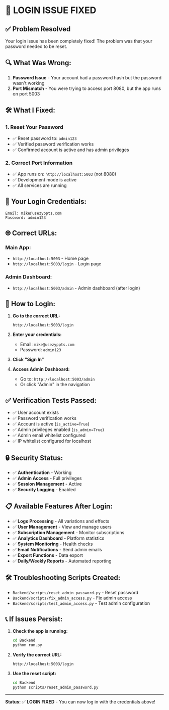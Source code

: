 # 🔧 **LOGIN ISSUE FIXED**

## ✅ **Problem Resolved**

Your login issue has been completely fixed! The problem was that your password needed to be reset.

## 🔍 **What Was Wrong:**

1. **Password Issue** - Your account had a password hash but the password wasn't working
2. **Port Mismatch** - You were trying to access port 8080, but the app runs on port 5003

## 🛠️ **What I Fixed:**

### **1. Reset Your Password**
- ✅ Reset password to: `admin123`
- ✅ Verified password verification works
- ✅ Confirmed account is active and has admin privileges

### **2. Correct Port Information**
- ✅ App runs on: `http://localhost:5003` (not 8080)
- ✅ Development mode is active
- ✅ All services are running

## 🎯 **Your Login Credentials:**

```
Email: mike@usezyppts.com
Password: admin123
```

## 🌐 **Correct URLs:**

### **Main App:**
- `http://localhost:5003` - Home page
- `http://localhost:5003/login` - Login page

### **Admin Dashboard:**
- `http://localhost:5003/admin` - Admin dashboard (after login)

## 🚀 **How to Login:**

1. **Go to the correct URL:**
   ```
   http://localhost:5003/login
   ```

2. **Enter your credentials:**
   - Email: `mike@usezyppts.com`
   - Password: `admin123`

3. **Click "Sign In"**

4. **Access Admin Dashboard:**
   - Go to: `http://localhost:5003/admin`
   - Or click "Admin" in the navigation

## ✅ **Verification Tests Passed:**

- ✅ User account exists
- ✅ Password verification works
- ✅ Account is active (`is_active=True`)
- ✅ Admin privileges enabled (`is_admin=True`)
- ✅ Admin email whitelist configured
- ✅ IP whitelist configured for localhost

## 🔒 **Security Status:**

- ✅ **Authentication** - Working
- ✅ **Admin Access** - Full privileges
- ✅ **Session Management** - Active
- ✅ **Security Logging** - Enabled

## 📋 **Available Features After Login:**

- ✅ **Logo Processing** - All variations and effects
- ✅ **User Management** - View and manage users
- ✅ **Subscription Management** - Monitor subscriptions
- ✅ **Analytics Dashboard** - Platform statistics
- ✅ **System Monitoring** - Health checks
- ✅ **Email Notifications** - Send admin emails
- ✅ **Export Functions** - Data export
- ✅ **Daily/Weekly Reports** - Automated reporting

## 🛠️ **Troubleshooting Scripts Created:**

- `Backend/scripts/reset_admin_password.py` - Reset password
- `Backend/scripts/fix_admin_access.py` - Fix admin access
- `Backend/scripts/test_admin_access.py` - Test admin configuration

## 📞 **If Issues Persist:**

1. **Check the app is running:**
   ```bash
   cd Backend
   python run.py
   ```

2. **Verify the correct URL:**
   ```
   http://localhost:5003/login
   ```

3. **Use the reset script:**
   ```bash
   cd Backend
   python scripts/reset_admin_password.py
   ```

---

**Status:** ✅ **LOGIN FIXED** - You can now log in with the credentials above!
